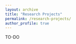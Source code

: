 ```yaml
---
layout: archive
title: "Research Projects"
permalink: /research-projects/
author_profile: true
---
```


TO-DO